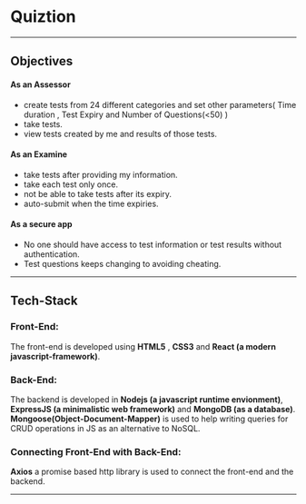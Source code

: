 # Quiztion
---
## Objectives

#### As an Assessor
+ create tests from 24 different categories and set other parameters( Time duration , Test Expiry and Number of Questions(<50) )
+ take tests.
+ view tests created by me and results of those tests.

#### As an Examine
+ take tests after providing my information.
+ take each test only once.
+ not be able to take tests after its expiry.
+ auto-submit when the time expiries.

#### As a secure app
+ No one should have access to test information or test results without authentication.
+ Test questions keeps changing to avoiding cheating.

---
## Tech-Stack

### Front-End:
The front-end is developed using **HTML5** , **CSS3** and **React (a modern javascript-framework)**.  
  

### Back-End:
The backend is developed in **Nodejs (a javascript runtime envionment)**,  **ExpressJS (a minimalistic web framework)** and **MongoDB (as a database)**.  
**Mongoose(Object-Document-Mapper)** is used to help writing queries for CRUD operations in JS as an alternative to NoSQL.  

### Connecting Front-End with Back-End:
**Axios** a promise based http library is used to connect the front-end and the backend.

---

